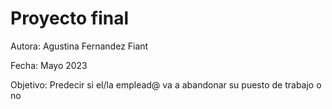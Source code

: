 # Proyecto final

 Autora: Agustina Fernandez Fiant
 
 Fecha: Mayo 2023
 
 Objetivo: Predecir si el/la emplead@ va a abandonar su puesto de trabajo o no
